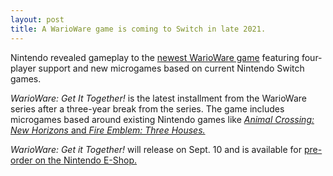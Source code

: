```yaml
---
layout: post
title: A WarioWare game is coming to Switch in late 2021.
---
```

Nintendo revealed gameplay to the [newest WarioWare game](https://www.ign.com/articles/warioware-back-with-warioware-get-it-together-e3-2021) featuring four-player support and new microgames based on current Nintendo Switch games.

_WarioWare: Get It Together!_ is the latest installment from the WarioWare series after a three-year break from the series. The game includes microgames based around existing Nintendo games like [_Animal Crossing: New Horizons_ and _Fire Emblem: Three Houses._](https://www.polygon.com/e3/22535675/warioware-nintendo-switch-get-it-together-microgames-9-volt)

_WarioWare: Get it Together!_ will release on Sept. 10 and is available for [pre-order on the Nintendo E-Shop.](https://www.nintendo.com/games/detail/warioware-get-it-together-switch/)
